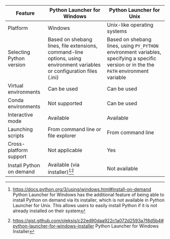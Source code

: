 Feature	| Python Launcher for Windows |	Python Launcher for Unix
---|---|---
Platform | Windows | Unix-like operating systems
Selecting Python version | Based on shebang lines, file extensions, command-line options, using environment variables or configuration files (.ini) | Based on shebang lines, using `PY_PYTHON` environment variables, specifying a specific version or in the  the `PATH` environment variable
Virtual environments | Can be used | Can be used
Conda environments | Not supported | Can be used
Interactive mode | Available | Available
Launching scripts | From command line or file explorer | From command line
Cross-platform support | Not applicable | Yes
Install Python on demand | Available (via installer)[^1][^2] | Not available

[^1]: https://docs.python.org/3/using/windows.html#install-on-demand  Python Launcher for Windows has the additional feature of being able to install Python on demand via its installer, which is not available in Python Launcher for Unix. This allows users to easily install Python if it is not already installed on their system

[^2]: https://gist.github.com/oleksis/c22ed90daa922c1a072d2593a7f8d5b4#python-launcher-for-windows-installer Python Launcher for Windows Installer
